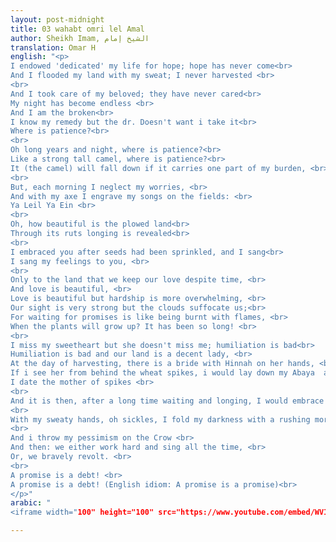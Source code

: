 ```yaml
---
layout: post-midnight
title: 03 wahabt omri lel Amal
author: Sheikh Imam, الشيخ إمام
translation: Omar H
english: "<p>
I endowed 'dedicated' my life for hope; hope has never come<br>
And I flooded my land with my sweat; I never harvested <br>
<br>
And I took care of my beloved; they have never cared<br>
My night has become endless <br>
And I am the broken<br>
I know my remedy but the dr. Doesn't want i take it<br>
Where is patience?<br>
<br>
Oh long years and night, where is patience?<br>
Like a strong tall camel, where is patience?<br>
It (the camel) will fall down if it carries one part of my burden, <br>
<br>
But, each morning I neglect my worries, <br>
And with my axe I engrave my songs on the fields: <br>
Ya Leil Ya Ein <br>
<br>
Oh, how beautiful is the plowed land<br>
Through its ruts longing is revealed<br>
<br>
I embraced you after seeds had been sprinkled, and I sang<br>
I sang my feelings to you, <br>
<br>
Only to the land that we keep our love despite time, <br>
And love is beautiful, <br>
Love is beautiful but hardship is more overwhelming, <br>
Our sight is very strong but the clouds suffocate us;<br>
For waiting for promises is like being burnt with flames, <br>
When the plants will grow up? It has been so long! <br>
<br>
I miss my sweetheart but she doesn't miss me; humiliation is bad<br>
Humiliation is bad and our land is a decent lady, <br>
At the day of harvesting, there is a bride with Hinnah on her hands, <br>
If i see her from behind the wheat spikes, i would lay down my Abaya  and date her, <br>
I date the mother of spikes <br>
<br>
And it is then, after a long time waiting and longing, I would embrace my hope with my eyes and hands<br>
<br>
With my sweaty hands, oh sickles, I fold my darkness with a rushing morning, <br>
<br>
And i throw my pessimism on the Crow <br>
And then: we either work hard and sing all the time, <br>
Or, we bravely revolt. <br>
<br>
A promise is a debt! <br>
A promise is a debt! (English idiom: A promise is a promise)<br>
</p>"
arabic: "
<iframe width="100" height="100" src="https://www.youtube.com/embed/WVIxKFkUinw?controls=0" frameborder="0" allow="accelerometer; autoplay; encrypted-media; gyroscope; picture-in-picture" allowfullscreen></iframe>"

---
```

